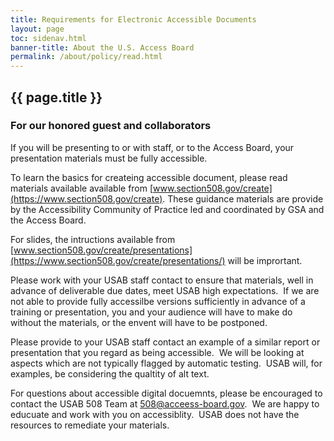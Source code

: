```yaml
---
title: Requirements for Electronic Accessible Documents
layout: page
toc: sidenav.html
banner-title: About the U.S. Access Board
permalink: /about/policy/read.html
---
```


## {{ page.title }}

### For our honored guest and collaborators

If you will be presenting to or with staff, or to the Access Board, your presentation materials must be fully accessible.

To learn the basics for createing accessible document, please read materials available available from [www.section508.gov/create](https://www.section508.gov/create).  These guidance materials are provide by the Accessibility Community of Practice led and coordinated by GSA and the Access Board.

For slides, the intructions available from [www.section508.gov/create/presentations](https://www.section508.gov/create/presentations/) will be imprortant.

Please work with your USAB staff contact to ensure that materials, well in advance of deliverable due dates, meet USAB high expectations.&nbsp; If we are not able to provide fully accessilbe versions sufficiently in advance of a training or presentation, you and your audience will have to make do without the materials, or the envent will have to be postponed.

Please provide to your USAB staff contact an example of a similar report or presentation that you regard as being accessible.&nbsp; We will be looking at aspects which are not typically flagged by automatic testing.&nbsp; USAB will, for examples, be considering the qualtity of alt text. 

For questions about accessible digital docuemnts, please be encouraged to contact the USAB 508 Team at <508@acceess-board.gov>.&nbsp; We are happy to educuate and work with you on accessiblity.&nbsp; USAB does not have the resources to remediate your materials.
